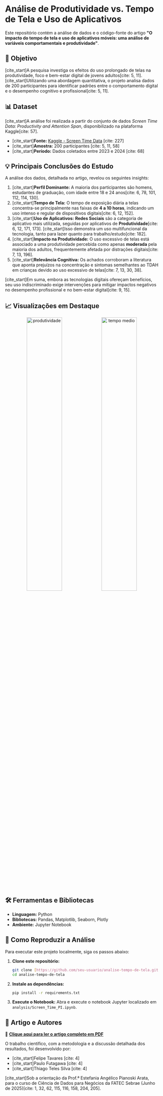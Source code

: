 # Análise de Produtividade vs. Tempo de Tela e Uso de Aplicativos

Este repositório contém a análise de dados e o código-fonte do artigo **"O impacto do tempo de tela e uso de aplicativos móveis: uma análise de variáveis comportamentais e produtividade"**.

## 🎯 Objetivo

[cite_start]A pesquisa investiga os efeitos do uso prolongado de telas na produtividade, foco e bem-estar digital de jovens adultos[cite: 5, 11]. [cite_start]Utilizando uma abordagem quantitativa, o projeto analisa dados de 200 participantes para identificar padrões entre o comportamento digital e o desempenho cognitivo e profissional[cite: 5, 11].

## 📊 Dataset

[cite_start]A análise foi realizada a partir do conjunto de dados *Screen Time Data: Productivity and Attention Span*, disponibilizado na plataforma Kaggle[cite: 57].

* [cite_start]**Fonte:** [Kaggle - Screen Time Data](https://www.kaggle.com/datasets/muhammadalirazazaidi/screen-time-data-productivity-and-attention-span) [cite: 227]
* [cite_start]**Amostra:** 200 participantes [cite: 5, 11, 58]
* [cite_start]**Período:** Dados coletados entre 2023 e 2024 [cite: 68]

## 💡 Principais Conclusões do Estudo

A análise dos dados, detalhada no artigo, revelou os seguintes insights:

1.  [cite_start]**Perfil Dominante:** A maioria dos participantes são homens, estudantes de graduação, com idade entre 18 e 24 anos[cite: 6, 78, 101, 112, 114, 130].
2.  [cite_start]**Tempo de Tela:** O tempo de exposição diária a telas concentra-se principalmente nas faixas de **4 a 10 horas**, indicando um uso intenso e regular de dispositivos digitais[cite: 6, 12, 152].
3.  [cite_start]**Uso de Aplicativos:** **Redes Sociais** são a categoria de aplicativo mais utilizada, seguidas por aplicativos de **Produtividade**[cite: 6, 12, 171, 173]. [cite_start]Isso demonstra um uso multifuncional da tecnologia, tanto para lazer quanto para trabalho/estudo[cite: 182].
4.  [cite_start]**Impacto na Produtividade:** O uso excessivo de telas está associado a uma produtividade percebida como apenas **moderada** pela maioria dos adultos, frequentemente afetada por distrações digitais[cite: 7, 13, 196].
5.  [cite_start]**Relevância Cognitiva:** Os achados corroboram a literatura que aponta prejuízos na concentração e sintomas semelhantes ao TDAH em crianças devido ao uso excessivo de telas[cite: 7, 13, 30, 38].

[cite_start]Em suma, embora as tecnologias digitais ofereçam benefícios, seu uso indiscriminado exige intervenções para mitigar impactos negativos no desempenho profissional e no bem-estar digital[cite: 9, 15].

## 📈 Visualizações em Destaque

<p align="center">
  <img src="./images/produtividade.png" alt="produtividade" width="48%">
  <img src="./images/tempomedio.png" alt="tempo medio" width="48%">
</p>

## 🛠️ Ferramentas e Bibliotecas

* **Linguagem:** Python
* **Bibliotecas:** Pandas, Matplotlib, Seaborn, Plotly
* **Ambiente:** Jupyter Notebook

## 🚀 Como Reproduzir a Análise

Para executar este projeto localmente, siga os passos abaixo:

1.  **Clone este repositório:**
    ```bash
    git clone [https://github.com/seu-usuario/analise-tempo-de-tela.git](https://github.com/seu-usuario/analise-tempo-de-tela.git)
    cd analise-tempo-de-tela
    ```

2.  **Instale as dependências:**
    ```bash
    pip install -r requirements.txt
    ```

3.  **Execute o Notebook:**
    Abra e execute o notebook Jupyter localizado em `analysis/Screen_Time_PI.ipynb`.

## 📄 Artigo e Autores

📄 **[Clique aqui para ler o artigo completo em PDF](https://drive.google.com/drive/u/0/folders/1-zz25cXMDUw2hSmi9yevSLFwhuBmbYWh)**

O trabalho científico, com a metodologia e a discussão detalhada dos resultados, foi desenvolvido por:

* [cite_start]Felipe Tavares [cite: 4]
* [cite_start]Paulo Futagawa [cite: 4]
* [cite_start]Thiago Teles Silva [cite: 4]

[cite_start]Sob a orientação da Prof.ª Estefania Angélico Pianoski Arata, para o curso de Ciência de Dados para Negócios da FATEC Sebrae (Junho de 2025)[cite: 1, 32, 62, 115, 116, 158, 204, 205].